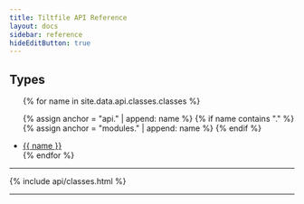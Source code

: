 ```yaml
---
title: Tiltfile API Reference
layout: docs
sidebar: reference
hideEditButton: true
---
```


## Types

<ul>
{% for name in site.data.api.classes.classes %}

{% assign anchor = "api." | append: name %}
{% if name contains "." %}
  {% assign anchor = "modules." | append: name %}
{% endif %}
  
<li><a href="#{{anchor}}">{{ name }}</a></li>
{% endfor %}
</ul>

---

{% include api/classes.html %}

---
